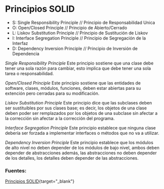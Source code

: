 # Principios SOLID

- S: Single Responsibility Principle // Principio de Responsabilidad Unica
- O: Open/Closed Principle // Principio de Abierto/Cerrado
- L: Liskov Substitution Principle // Principio de Sustitución de Liskov
- I: Interface Segregation Principle // Principio de Segregación de la Interfaz
- D: Dependency Inversion Principle // Principio de Inversión de Dependencia

_Single Responsibility Principle_
Este principio sostiene que una clase debe tener una sola razón para cambiar, esto implica que debe tener una sola tarea o responsabilidad.

_Open/Closed Principle_
Este principio sostiene que las entidades de software, clases, módulos, funciones, deben estar abiertas para su extención pero cerradas para su modificación.

_Liskov Substitution Principle_
Este principio dice que las subclases deben ser sustituibles por sus clases base; es decir, los objetos de una clase deben poder ser remplazados por los objetos de una subclase sin afectar a la corrección sin afectar a la corrección del programa.

_Interface Segregation Principle_
Este principio establece que ninguna clase debería ser forzada a implementar interfaces o métodos que no va a utilizar.

_Dependency Inversion Principle_
Este principio establece que los módulos de alto nivel no deben depender de los módulos de bajo nivel, ambos deben depender de abstracciones además, las abstracciones no deben depender de los detalles, los detalles deben depender de las abstracciones.

### Fuentes:

[Principios SOLID](https://youtu.be/6PdAOfsPh48?si=415lbubzcvwJlCpk){target="\_blank"}
